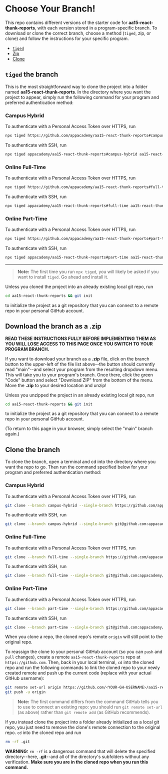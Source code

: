 # Choose Your Branch!

This repo contains different versions of the starter code for **aa15-react-thunk-reports**,
with each version stored in a program-specific branch. To download or clone the
correct branch, choose a method (`tiged`, zip, or clone) and follow the
instructions for your specific program.

* [`tiged`](#tiged-the-branch)
* [Zip](#download-the-branch-as-a-zip)
* [Clone](#clone-the-branch)

## `tiged` the branch

This is the most straightforward way to clone the project into a folder named
**aa15-react-thunk-reports**. In the directory where you want the project to appear, simply
run the following command for your program and preferred authentication method:

### Campus Hybrid

To authenticate with a Personal Access Token over HTTPS, run

```sh
npx tiged https://github.com/appacademy/aa15-react-thunk-reports#campus-hybrid aa15-react-thunk-reports
```

To authenticate with SSH, run

```sh
npx tiged appacademy/aa15-react-thunk-reports#campus-hybrid aa15-react-thunk-reports
```

### Online Full-Time

To authenticate with a Personal Access Token over HTTPS, run

```sh
npx tiged https://github.com/appacademy/aa15-react-thunk-reports#full-time aa15-react-thunk-reports
```

To authenticate with SSH, run

```sh
npx tiged appacademy/aa15-react-thunk-reports#full-time aa15-react-thunk-reports
```

### Online Part-Time

To authenticate with a Personal Access Token over HTTPS, run

```sh
npx tiged https://github.com/appacademy/aa15-react-thunk-reports#part-time aa15-react-thunk-reports
```

To authenticate with SSH, run

```sh
npx tiged appacademy/aa15-react-thunk-reports#part-time aa15-react-thunk-reports
```

-----

> **Note:** The first time you run `npx tiged`, you will likely be asked if you
> want to install `tiged`. Go ahead and install it.

Unless you cloned the project into an already existing local git repo, run

```sh
cd aa15-react-thunk-reports && git init
```

to initialize the project as a git repository that you can connect to a remote
repo in your personal GitHub account.

## Download the branch as a .zip

**READ THESE INSTRUCTIONS FULLY BEFORE IMPLEMENTING THEM AS YOU WILL LOSE ACCESS
TO THIS PAGE ONCE YOU SWITCH TO YOUR PROGRAM BRANCH.**

If you want to download your branch as a __.zip__ file, click on the branch
button to the upper-left of the file list above--the button should currently
read "main"--and select your program from the resulting dropdown menu. This will
take you to your program's branch. Once there, click the green "Code" button and
select "Download ZIP" from the bottom of the menu. Move the __.zip__ to your
desired location and unzip!

Unless you unzipped the project in an already existing local git repo, run

```sh
cd aa15-react-thunk-reports && git init
```

to initialize the project as a git repository that you can connect to a remote
repo in your personal GitHub account.

(To return to this page in your browser, simply select the "main" branch again.)

## Clone the branch

To clone the branch, open a terminal and cd into the directory where you want
the repo to go. Then run the command specified below for your program and
preferred authentication method:

### Campus Hybrid

To authenticate with a Personal Access Token over HTTPS, run

```sh
git clone --branch campus-hybrid --single-branch https://github.com/appacademy/aa15-react-thunk-reports.git
```

To authenticate with SSH, run

```sh
git clone --branch campus-hybrid --single-branch git@github.com:appacademy/aa15-react-thunk-reports.git
```

### Online Full-Time

To authenticate with a Personal Access Token over HTTPS, run

```sh
git clone --branch full-time --single-branch https://github.com/appacademy/aa15-react-thunk-reports.git
```

To authenticate with SSH, run

```sh
git clone --branch full-time --single-branch git@github.com:appacademy/aa15-react-thunk-reports.git
```

### Online Part-Time

To authenticate with a Personal Access Token over HTTPS, run

```sh
git clone --branch part-time --single-branch https://github.com/appacademy/aa15-react-thunk-reports.git
```

To authenticate with SSH, run

```sh
git clone --branch part-time --single-branch git@github.com:appacademy/aa15-react-thunk-reports.git
```

When you clone a repo, the cloned repo's remote `origin` will still point to the
original repo.

To reassign the clone to your personal GitHub account (so you can `push` and
`pull` changes), create a remote `aa15-react-thunk-reports` repo at `https://github.com`.
Then, back in your local terminal, `cd` into the cloned repo and run the
following commands to link the cloned repo to your newly created remote and push
up the current code (replace <YOUR-GH-USERNAME> with your actual GitHub username):

```sh
git remote set-url origin https://github.com/<YOUR-GH-USERNAME>/aa15-react-thunk-reports
git push -u origin
```

 > **Note:** The first command differs from the command GitHub tells you to use
 > to connect an existing repo: you should run `git remote set-url` (as above)
 > rather than `git remote add` (as GitHub recommends).

 If you instead clone the project into a folder already initialized as a local
 git repo, you just need to remove the clone's remote connection to the original
 repo. `cd` into the cloned repo and run

 ```sh
 rm -rf .git
 ```

**WARNING:** `rm -rf` is a dangerous command that will delete the specified
directory--here, __.git__--and all of the directory's subfolders without any
verification. **Make sure you are in the cloned repo when you run this
command.**
